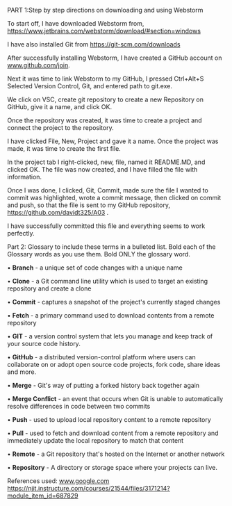 PART 1:Step by step directions on downloading and using Webstorm

To start off, I have downloaded Webstorm from, https://www.jetbrains.com/webstorm/download/#section=windows

I have also installed Git from https://git-scm.com/downloads

After successfully installing Webstorm, I have created a GitHub account on www.github.com/join.

Next it was time to link Webstorm to my GitHub, I pressed Ctrl+Alt+S Selected Version Control, Git, and entered path to 
git.exe.

We click on VSC, create git repository to create a new Repository on GitHub, give it a name, and click OK.

Once the repository was created, it was time to create a project and connect the project to the repository.

I have clicked File, New, Project and gave it a name. Once the project was made, it was time to create the first file.

In the project tab I right-clicked, new, file, named it README.MD, and clicked OK. The file was now created, and I have 
filled the file with information.

Once I was done, I clicked, Git, Commit, made sure the file I wanted to commit was highlighted, wrote a commit message, 
then clicked on commit and push, so that the  file is sent to my GitHub repository, https://github.com/davidt325/A03 .

I have successfully committed this file and everything seems to work perfectly.

Part 2: Glossary to include these terms in a bulleted list.  Bold each of the Glossary words as you use them.  Bold ONLY the glossary word.

• **Branch** - a unique set of code changes with a unique name

• **Clone** - a Git command line utility which is used to target an existing repository and create a clone

• **Commit** - captures a snapshot of the project's currently staged changes

• **Fetch** - a primary command used to download contents from a remote repository

• **GIT** - a version control system that lets you manage and keep track of your source code history.

• **GitHub** - a distributed version-control platform where users can collaborate on or adopt open source code projects,
fork code, share ideas and more.

• **Merge** - Git's way of putting a forked history back together again

• **Merge Conflict** - an event that occurs when Git is unable to automatically resolve differences in code between 
two commits

• **Push** - used to upload local repository content to a remote repository

• **Pull** - used to fetch and download content from a remote repository and immediately update the local repository 
to match that content

• **Remote** - a Git repository that's hosted on the Internet or another network

• **Repository** -  A directory or storage space where your projects can live.

References used:
www.google.com
https://njit.instructure.com/courses/21544/files/3171214?module_item_id=687829